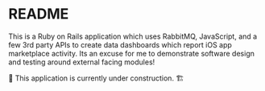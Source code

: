 # README

This is a Ruby on Rails application which uses RabbitMQ, JavaScript, and a few
3rd party APIs to create data dashboards which report iOS app marketplace 
activity. Its an excuse for me to demonstrate software design and 
testing around external facing modules!

🚧 This application is currently under construction. 🏗
